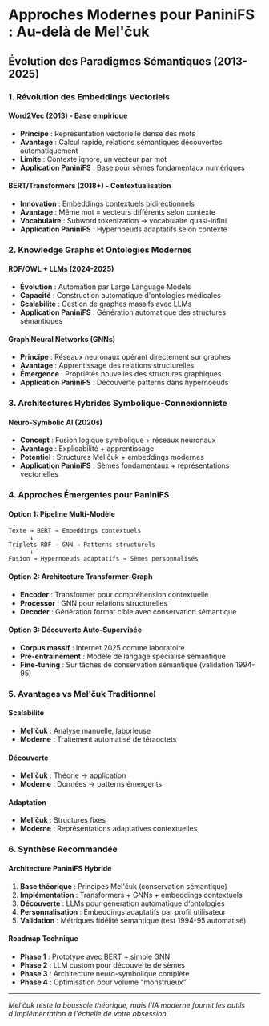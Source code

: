 # Approches Modernes pour PaniniFS : Au-delà de Mel'čuk

## Évolution des Paradigmes Sémantiques (2013-2025)

### 1. Révolution des Embeddings Vectoriels

#### Word2Vec (2013) - Base empirique
- **Principe** : Représentation vectorielle dense des mots
- **Avantage** : Calcul rapide, relations sémantiques découvertes automatiquement
- **Limite** : Contexte ignoré, un vecteur par mot
- **Application PaniniFS** : Base pour sèmes fondamentaux numériques

#### BERT/Transformers (2018+) - Contextualisation
- **Innovation** : Embeddings contextuels bidirectionnels
- **Avantage** : Même mot = vecteurs différents selon contexte
- **Vocabulaire** : Subword tokenization → vocabulaire quasi-infini
- **Application PaniniFS** : Hypernoeuds adaptatifs selon contexte

### 2. Knowledge Graphs et Ontologies Modernes

#### RDF/OWL + LLMs (2024-2025)
- **Évolution** : Automation par Large Language Models
- **Capacité** : Construction automatique d'ontologies médicales
- **Scalabilité** : Gestion de graphes massifs avec LLMs
- **Application PaniniFS** : Génération automatique des structures sémantiques

#### Graph Neural Networks (GNNs)
- **Principe** : Réseaux neuronaux opérant directement sur graphes
- **Avantage** : Apprentissage des relations structurelles
- **Émergence** : Propriétés nouvelles des structures graphiques
- **Application PaniniFS** : Découverte patterns dans hypernoeuds

### 3. Architectures Hybrides Symbolique-Connexionniste

#### Neuro-Symbolic AI (2020s)
- **Concept** : Fusion logique symbolique + réseaux neuronaux
- **Avantage** : Explicabilité + apprentissage
- **Potentiel** : Structures Mel'čuk + embeddings modernes
- **Application PaniniFS** : Sèmes fondamentaux + représentations vectorielles

### 4. Approches Émergentes pour PaniniFS

#### Option 1: Pipeline Multi-Modèle
```
Texte → BERT → Embeddings contextuels
      ↓
Triplets RDF → GNN → Patterns structurels  
      ↓
Fusion → Hypernoeuds adaptatifs → Sèmes personnalisés
```

#### Option 2: Architecture Transformer-Graph
- **Encoder** : Transformer pour compréhension contextuelle
- **Processor** : GNN pour relations structurelles
- **Decoder** : Génération format cible avec conservation sémantique

#### Option 3: Découverte Auto-Supervisée
- **Corpus massif** : Internet 2025 comme laboratoire
- **Pré-entraînement** : Modèle de langage spécialisé sémantique
- **Fine-tuning** : Sur tâches de conservation sémantique (validation 1994-95)

### 5. Avantages vs Mel'čuk Traditionnel

#### Scalabilité
- **Mel'čuk** : Analyse manuelle, laborieuse
- **Moderne** : Traitement automatisé de téraoctets

#### Découverte
- **Mel'čuk** : Théorie → application
- **Moderne** : Données → patterns émergents

#### Adaptation
- **Mel'čuk** : Structures fixes
- **Moderne** : Représentations adaptatives contextuelles

### 6. Synthèse Recommandée

#### Architecture PaniniFS Hybride
1. **Base théorique** : Principes Mel'čuk (conservation sémantique)
2. **Implémentation** : Transformers + GNNs + embeddings contextuels
3. **Découverte** : LLMs pour génération automatique d'ontologies
4. **Personnalisation** : Embeddings adaptatifs par profil utilisateur
5. **Validation** : Métriques fidélité sémantique (test 1994-95 automatisé)

#### Roadmap Technique
- **Phase 1** : Prototype avec BERT + simple GNN
- **Phase 2** : LLM custom pour découverte de sèmes
- **Phase 3** : Architecture neuro-symbolique complète
- **Phase 4** : Optimisation pour volume "monstrueux"

---
*Mel'čuk reste la boussole théorique, mais l'IA moderne fournit les outils d'implémentation à l'échelle de votre obsession.*
